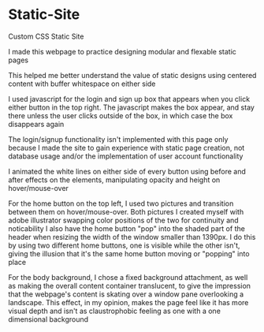 # Static-Site
Custom CSS Static Site

I made this webpage to practice designing modular and flexable static pages

This helped me better understand the value of static designs using centered content with buffer whitespace on either side

I used javascript for the login and sign up box that appears when you click either button in the top right. The javascript makes the box appear, and stay there unless the user clicks outside of the box, in which case the box disappears again

The login/signup functionality isn't implemented with this page only because I made the site to gain experience with static page creation, not database usage and/or the implementation of user account functionality

I animated the white lines on either side of every button using before and after effects on the elements, manipulating opacity and height on hover/mouse-over

For the home button on the top left, I used two pictures and transition between them on hover/mouse-over. Both pictures I created myself with adobe illustrator swapping color positions of the two for continuity and noticability
I also have the home button "pop" into the shaded part of the header when resizing the width of the window smaller than 1390px. I do this by using two different home buttons, one is visible while the other isn't, giving the illusion that it's the same home button moving or "popping" into place

For the body background, I chose a fixed background attachment, as well as making the overall content container translucent, to give the impression that the webpage's content is skating over a window pane overlooking a landscape. This effect, in my opinion, makes the page feel like it has more visual depth and isn't as claustrophobic feeling as one with a one dimensional background
